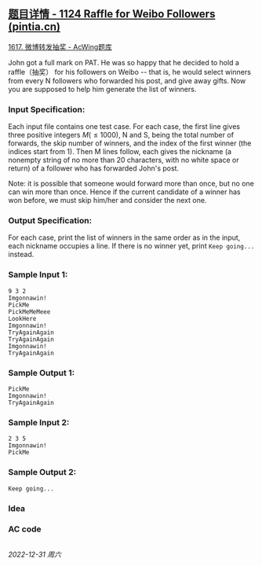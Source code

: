 ## [题目详情 - 1124 Raffle for Weibo Followers (pintia.cn)](https://pintia.cn/problem-sets/994805342720868352/exam/problems/994805350803292160)

[1617. 微博转发抽奖 - AcWing题库](https://www.acwing.com/problem/content/1619/)

John got a full mark on PAT. He was so happy that he decided to hold a raffle（抽奖） for his followers on Weibo -- that is, he would select winners from every N followers who forwarded his post, and give away gifts. Now you are supposed to help him generate the list of winners.

### Input Specification:

Each input file contains one test case. For each case, the first line gives three positive integers $M ( \leq  1000)$, N and S, being the total number of forwards, the skip number of winners, and the index of the first winner (the indices start from 1). Then M lines follow, each gives the nickname (a nonempty string of no more than 20 characters, with no white space or return) of a follower who has forwarded John's post.

Note: it is possible that someone would forward more than once, but no one can win more than once. Hence if the current candidate of a winner has won before, we must skip him/her and consider the next one.

### Output Specification:

For each case, print the list of winners in the same order as in the input, each nickname occupies a line. If there is no winner yet, print `Keep going...` instead.

### Sample Input 1:

```in
9 3 2
Imgonnawin!
PickMe
PickMeMeMeee
LookHere
Imgonnawin!
TryAgainAgain
TryAgainAgain
Imgonnawin!
TryAgainAgain
```

### Sample Output 1:

```out
PickMe
Imgonnawin!
TryAgainAgain
```

### Sample Input 2:

```in
2 3 5
Imgonnawin!
PickMe
```

### Sample Output 2:

```out
Keep going...
```

### Idea



### AC code

```cpp
```


*2022-12-31 周六*